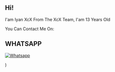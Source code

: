 ## Hi!
I'am Iyan XcX From The XcX Team, I'am 13 Years Old

You Can Contact Me On:

## WHATSAPP

[![Whatsapp](https://img.shields.io/badge/WhatsApp%20Group-25D366?style=for-the-badge&logo=whatsapp&logoColor=white)](wa.me/6285742344873)

)

